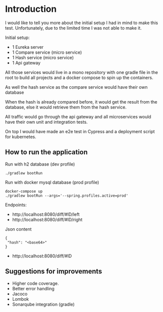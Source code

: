 # Introduction

I would like to tell you more about the initial setup I had in mind to make this test. Unfortunately, due to the limited time I was not able to make it.

Initial setup:
- 1 Eureka server
- 1 Compare service (micro service)
- 1 Hash service (micro service)
- 1 Api gateway

All those services would live in a mono repository with one gradle file in the root to build all projects and a docker compose to spin up the containers.

As well the hash service as the compare service would have their own database

When the hash is already compared before, it would get the result from the database, else it would retrieve them from the hash service.

All traffic would go through the api gateway and all microservices would have their own unit and integration tests.

On top I would have made an e2e test in Cypress and a deployment script for kubernetes.

## How to run the application

Run with h2 database (dev profile)
```
./gradlew bootRun
```


Run with docker mysql database (prod profile) 
```
docker-compose up
./gradlew bootRun --args='--spring.profiles.active=prod'

```

Endpoints:
- http://localhost:8080/diff/#ID/left
- http://localhost:8080/diff/#ID/right

Json content
```
{
 "hash": "<base64>"
}
```


- http://localhost:8080/diff/#ID

## Suggestions for improvements
- Higher code coverage.
- Better error handling
- Jacoco 
- Lombok
- Sonarqube integration (gradle)


